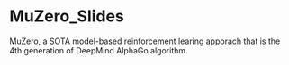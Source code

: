 # MuZero_Slides
MuZero, a SOTA model-based reinforcement learing apporach that is the 4th generation of DeepMind AlphaGo algorithm.

